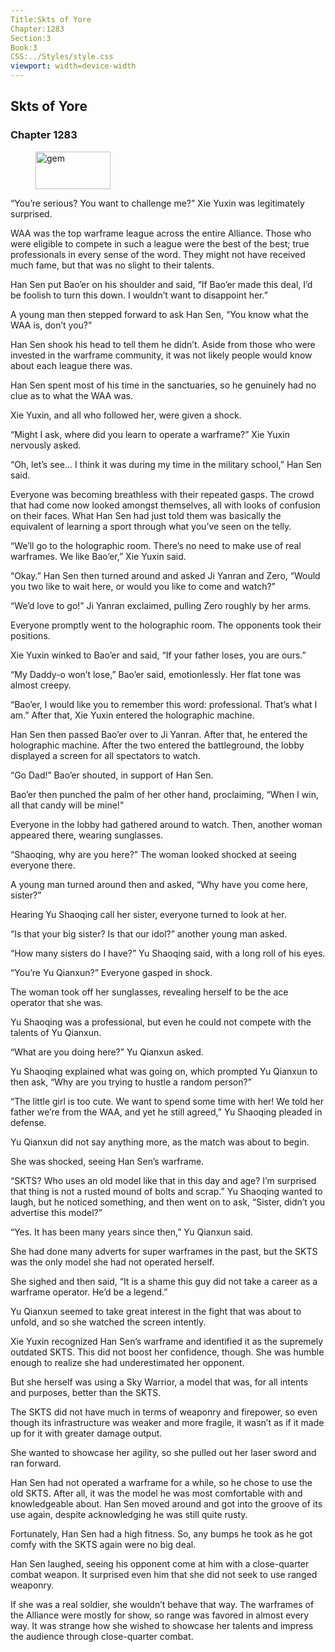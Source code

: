 ```yaml
---
Title:Skts of Yore 
Chapter:1283 
Section:3 
Book:3 
CSS:../Styles/style.css 
viewport: width=device-width
---
```

  
## Skts of Yore
### Chapter 1283
  
<figure>
	<img src="../Images/gem.gif" alt="gem" id="gem" width="120" height="60" />
</figure>
  

  
“You’re serious? You want to challenge me?” Xie Yuxin was legitimately surprised.

WAA was the top warframe league across the entire Alliance. Those who were eligible to compete in such a league were the best of the best; true professionals in every sense of the word. They might not have received much fame, but that was no slight to their talents.

Han Sen put Bao’er on his shoulder and said, “If Bao’er made this deal, I’d be foolish to turn this down. I wouldn’t want to disappoint her.”

A young man then stepped forward to ask Han Sen, “You know what the WAA is, don’t you?”

Han Sen shook his head to tell them he didn’t. Aside from those who were invested in the warframe community, it was not likely people would know about each league there was.

Han Sen spent most of his time in the sanctuaries, so he genuinely had no clue as to what the WAA was.

Xie Yuxin, and all who followed her, were given a shock.

“Might I ask, where did you learn to operate a warframe?” Xie Yuxin nervously asked.

“Oh, let’s see… I think it was during my time in the military school,” Han Sen said.

Everyone was becoming breathless with their repeated gasps. The crowd that had come now looked amongst themselves, all with looks of confusion on their faces. What Han Sen had just told them was basically the equivalent of learning a sport through what you’ve seen on the telly.

“We’ll go to the holographic room. There’s no need to make use of real warframes. We like Bao’er,” Xie Yuxin said.

“Okay.” Han Sen then turned around and asked Ji Yanran and Zero, “Would you two like to wait here, or would you like to come and watch?”

“We’d love to go!” Ji Yanran exclaimed, pulling Zero roughly by her arms.

Everyone promptly went to the holographic room. The opponents took their positions.

Xie Yuxin winked to Bao’er and said, “If your father loses, you are ours.”

“My Daddy-o won’t lose,” Bao’er said, emotionlessly. Her flat tone was almost creepy.

“Bao’er, I would like you to remember this word: professional. That’s what I am.” After that, Xie Yuxin entered the holographic machine.

Han Sen then passed Bao’er over to Ji Yanran. After that, he entered the holographic machine. After the two entered the battleground, the lobby displayed a screen for all spectators to watch.

“Go Dad!” Bao’er shouted, in support of Han Sen.

Bao’er then punched the palm of her other hand, proclaiming, “When I win, all that candy will be mine!”

Everyone in the lobby had gathered around to watch. Then, another woman appeared there, wearing sunglasses.

“Shaoqing, why are you here?” The woman looked shocked at seeing everyone there.

A young man turned around then and asked, “Why have you come here, sister?”

Hearing Yu Shaoqing call her sister, everyone turned to look at her.

“Is that your big sister? Is that our idol?” another young man asked.

“How many sisters do I have?” Yu Shaoqing said, with a long roll of his eyes.

“You’re Yu Qianxun?” Everyone gasped in shock.

The woman took off her sunglasses, revealing herself to be the ace operator that she was.

Yu Shaoqing was a professional, but even he could not compete with the talents of Yu Qianxun.

“What are you doing here?” Yu Qianxun asked.

Yu Shaoqing explained what was going on, which prompted Yu Qianxun to then ask, “Why are you trying to hustle a random person?”

“The little girl is too cute. We want to spend some time with her! We told her father we’re from the WAA, and yet he still agreed,” Yu Shaoqing pleaded in defense.

Yu Qianxun did not say anything more, as the match was about to begin.

She was shocked, seeing Han Sen’s warframe.

“SKTS? Who uses an old model like that in this day and age? I’m surprised that thing is not a rusted mound of bolts and scrap.” Yu Shaoqing wanted to laugh, but he noticed something, and then went on to ask, “Sister, didn’t you advertise this model?”

“Yes. It has been many years since then,” Yu Qianxun said.

She had done many adverts for super warframes in the past, but the SKTS was the only model she had not operated herself.

She sighed and then said, “It is a shame this guy did not take a career as a warframe operator. He’d be a legend.”

Yu Qianxun seemed to take great interest in the fight that was about to unfold, and so she watched the screen intently.

Xie Yuxin recognized Han Sen’s warframe and identified it as the supremely outdated SKTS. This did not boost her confidence, though. She was humble enough to realize she had underestimated her opponent.

But she herself was using a Sky Warrior, a model that was, for all intents and purposes, better than the SKTS.

The SKTS did not have much in terms of weaponry and firepower, so even though its infrastructure was weaker and more fragile, it wasn’t as if it made up for it with greater damage output.

She wanted to showcase her agility, so she pulled out her laser sword and ran forward.

Han Sen had not operated a warframe for a while, so he chose to use the old SKTS. After all, it was the model he was most comfortable with and knowledgeable about. Han Sen moved around and got into the groove of its use again, despite acknowledging he was still quite rusty.

Fortunately, Han Sen had a high fitness. So, any bumps he took as he got comfy with the SKTS again were no big deal.

Han Sen laughed, seeing his opponent come at him with a close-quarter combat weapon. It surprised even him that she did not seek to use ranged weaponry.

If she was a real soldier, she wouldn’t behave that way. The warframes of the Alliance were mostly for show, so range was favored in almost every way. It was strange how she wished to showcase her talents and impress the audience through close-quarter combat.